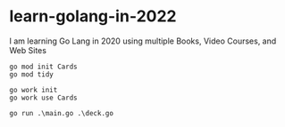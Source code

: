 # learn-golang-in-2022
I am learning Go Lang in 2020 using multiple Books, Video Courses, and Web Sites

```golang
go mod init Cards
go mod tidy

go work init
go work use Cards

go run .\main.go .\deck.go
```